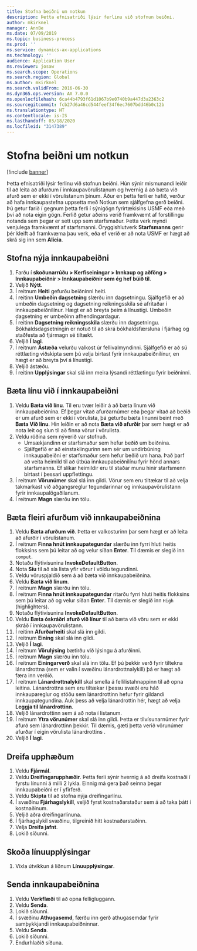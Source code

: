 ```yaml
---
title: Stofna beiðni um notkun
description: Þetta efnisatriði lýsir ferlinu við stofnun beiðni.
author: mkirknel
manager: AnnBe
ms.date: 07/09/2019
ms.topic: business-process
ms.prod: ''
ms.service: dynamics-ax-applications
ms.technology: ''
audience: Application User
ms.reviewer: josaw
ms.search.scope: Operations
ms.search.region: Global
ms.author: mkirknel
ms.search.validFrom: 2016-06-30
ms.dyn365.ops.version: AX 7.0.0
ms.openlocfilehash: 6ca44b4793f61d1067b9e0740b9a447d3a2363c2
ms.sourcegitcommit: fcb27d6a46cd544feef34f6ec7607bdd46b0c12b
ms.translationtype: HT
ms.contentlocale: is-IS
ms.lasthandoff: 03/18/2020
ms.locfileid: "3147389"
---
```

# <a name="create-a-requisition-for-consumption"></a>Stofna beiðni um notkun

[!include [banner](../../includes/banner.md)]

Þetta efnisatriði lýsir ferlinu við stofnun beiðni. Hún sýnir mismunandi leiðir til að leita að afurðum í innkaupavörulistanum og hvernig á að bæta við afurð sem er ekki í vörulistanum þínum. Áður en þetta ferli er hafið, verður að hafa innkaupastefna uppsetta með Notkun sem sjálfgefna gerð beiðni. Þú getur farið í gegnum þetta ferli í sýnigögn fyrirtækisins USMF eða með því að nota eigin gögn. Ferlið getur aðeins verið framkvæmt af forstillingu notanda sem þegar er sett upp sem starfsmaður. Þetta verk myndi venjulega framkvæmt af starfsmanni. Öryggishlutverk **Starfsmanns** gerir þér kleift að framkvæma þau verk, eða ef verið er að nota USMF er hægt að skrá sig inn sem **Alicia**.


## <a name="create-a-new-requisition"></a>Stofna nýja innkaupabeiðni
1. Farðu í **skoðunarrúðu > Kerfiseiningar > Innkaup og aðföng > Innkaupabeiðnir > Innkaupabeiðnir sem ég hef búið til**.
2. Veljið **Nýtt**.
3. Í reitnum **Heiti** gefurðu beiðninni heiti.
4. Í reitinn **Umbeðin dagsetning** slærðu inn dagsetningu. Sjálfgefið er að umbeðin dagsetning og dagsetning reikningsskila sé afritaðar í innkaupabeiðnilínur. Hægt er að breyta þeim á línustigi. Umbeðin dagsetning er umbeðinn afhendingardagur.  
5. Í reitinn **Dagsetning reikningsskila** slærðu inn dagsetningu. Bókhaldsdagsetningin er notuð til að skrá bókhaldsfærsluna í fjárhag og staðfesta að fjármagn sé tiltækt.  
6. Veljið **Í lagi**.
7. Í reitnum **Ástæða** velurðu valkost úr fellivalmyndinni. Sjálfgefið er að sú réttlæting viðskipta sem þú velja birtast fyrir innkaupabeiðnilínur, en hægt er að breyta því á línustigi.  
8. Veljið ástæðu.
9. Í reitinn **Upplýsingar** skal slá inn meira lýsandi réttlætingu fyrir beiðninni.

## <a name="add-a-line-to-the-requisition"></a>Bæta línu við í innkaupabeiðni
1. Veldu **Bæta við línu**. Til eru tvær leiðir á að bæta línum við innkaupabeiðnina. Ef þegar vitað afurðarnúmer eða þegar vitað að beðið er um afurð sem er ekki í vörulista, þá geturðu bæta línunni beint með **Bæta Við línu**. Hin leiðin er að nota **Bæta við afurðir** þar sem hægt er að nota leit og síun til að finna vörur í vörulista.    
2. Veldu röðina sem nýverið var stofnuð.
    - Umsækjandinn er starfsmaður sem hefur beðið um beiðnina.   
    - Sjálfgefið er að einstaklingurinn sem sér um undirbúning innkaupabeiðni er starfsmaður sem hefur beðið um hana. Það þarf að veita heimild til að útbúa innkaupabeiðnilínu fyrir hönd annars starfsmanns. Ef slíkar heimildir eru til staðar munu hinir starfsmenn birtast í þessari uppflettingu.  
3. Í reitnum **Vörunúmer** skal slá inn gildi. Vörur sem eru tiltækar til að velja takmarkast við aðgangsreglur tegundarinnar og innkaupavörulistann fyrir innkaupalögaðilanum.   
4. Í reitnum **Magn** slærðu inn tölu.

## <a name="add-more-products-to-the-requisition"></a>Bæta fleiri afurðum við innkaupabeiðnina
1. Veldu **Bæta afurðum við**. Þetta er valkosturinn þar sem hægt er að leita að afurðir í vörulistanum.    
2. Í reitnum **Finna hnút innkaupategundar** slærðu inn fyrri hluti heitis flokksins sem þú leitar að og velur síðan **Enter**. Til dæmis er slegið inn `comput`.  
3. Notaðu flýtivísunina **InvokeDefaultButton**.
4. Nota **Síu** til að sía lista yfir vörur í völdu tegundinni.
5. Veldu vöruspjaldið sem á að bæta við innkaupabeiðnina.
6. Veldu **Bæta við línum**.
7. Í reitnum **Magn** slærðu inn tölu.
8. Í reitnum **Finna hnút innkaupategundar** ritarðu fyrri hluti heitis flokksins sem þú leitar að og velur síðan **Enter**. Til dæmis er slegið inn `High` (highlighters).  
9. Notaðu flýtivísunina **InvokeDefaultButton**.
10. Veldu **Bæta óskráðri afurð við línur** til að bæta við vöru sem er ekki skráð í innkaupavörulistann.
11. Í reitinn **Afurðarheiti** skal slá inn gildi.
12. Í reitnum **Eining** skal slá inn gildi.
13. Veljið **Í lagi**.
14. Í reitnum **Vörulýsing** bætirðu við lýsingu á afurðinni.
15. Í reitnum **Magn** slærðu inn tölu.
16. Í reitnum **Einingarverð** skal slá inn tölu. Ef þú þekkir verð fyrir tiltekna lánardrottna (sem er valin í svæðinu lánardrottnalykill) þá er hægt að færa inn verðið.   
17. Í reitnum **Lánardrottnalykill** skal smella á fellilistahnappinn til að opna leitina. Lánardrottna sem eru tiltækar í þessu svæði eru háð innkaupareglur og stöðu sem lánardrottinn hefur fyrir gildandi innkaupategundina. Auk þess að velja lánardrottin hér, hægt að velja **Leggja til lánardrottinn**.    
18. Veljið lánardrottinn sem á að nota í listanum.
19. Í reitnum **Ytra vörunúmer** skal slá inn gildi. Þetta er tilvísunarnúmer fyrir afurð sem lánardrottinn þekkir. Til dæmis, gæti þetta verið vörunúmer afurðar í eigin vörulista lánardrottins .  
20. Veljið **Í lagi**.

## <a name="distribute-amounts"></a>Dreifa upphæðum
1. Veldu **Fjármál**.
2. Veldu **Dreifingarupphæðir**. Þetta ferli sýnir hvernig á að dreifa kostnaði í fyrstu línunni á milli 2 lykla. Einnig má gera það seinna þegar innkaupabeiðni er í yfirferð.  
3. Veldu **Skipta** til að stofna nýja dreifingarlínu.
4. Í svæðinu **Fjárhagslykill**, veljið fyrst kostnaðarstaður sem á að taka þátt í kostnaðinum.
5. Veljið aðra dreifingarlínuna.
6. Í fjárhagslykil svæðinu, tilgreinið hitt kostnaðarstaðinn.
7. Velja **Dreifa jafnt**.
8. Lokið síðunni.

## <a name="view-line-details"></a>Skoða línuupplýsingar
1. Víxla útvíkkun á liðnum **Línuupplýsingar**.

## <a name="submit-the-requisition"></a>Senda innkaupabeiðnina
1. Veldu **Verkflæði** til að opna felligluggann.
2. Veldu **Senda**.
3. Lokið síðunni.
4. Í svæðinu **Athugasemd**, færðu inn gerð athugasemdar fyrir samþykkjandi innkaupabeiðninnar.
5. Veldu **Senda**.
6. Lokið síðunni.
7. Endurhlaðið síðuna.

